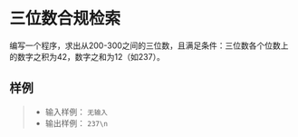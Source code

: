 # 三位数合规检索
编写一个程序，求出从200-300之间的三位数，且满足条件：三位数各个位数上的数字之积为42，数字之和为12（如237）。
## 样例
>- 输入样例： `无输入`
>- 输出样例： `237\n`
